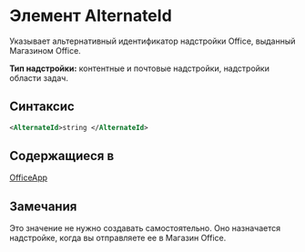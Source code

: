 # <a name="alternateid-element"></a>Элемент AlternateId

Указывает альтернативный идентификатор надстройки Office, выданный Магазином Office.

**Тип надстройки:** контентные и почтовые надстройки, надстройки области задач.

## <a name="syntax"></a>Синтаксис

```XML
<AlternateId>string </AlternateId>
```

## <a name="contained-in"></a>Содержащиеся в

[OfficeApp](officeapp.md)

## <a name="remarks"></a>Замечания

Это значение не нужно создавать самостоятельно. Оно назначается надстройке, когда вы отправляете ее в Магазин Office.

